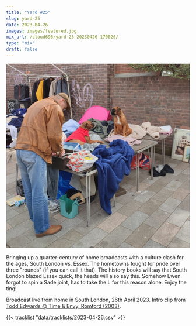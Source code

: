 ```yaml
---
title: "Yard #25"
slug: yard-25
date: 2023-04-26
images: images/featured.jpg
mix_url: /cloud696/yard-25-20230426-170026/
type: "mix"
draft: false
---
```


![artwork](images/featured.jpg)

Bringing up a quarter-century of home broadcasts with a culture clash for the ages, South London vs. Essex. The hometowns fought for pride over three "rounds" (if you can call it that). The history books will say that South London blazed Essex quick, the heads will also say this. Somehow Ewen forgot to spin a Sade joint, has to take the L for this reason alone. Enjoy the ting! 

Broadcast live from home in South London, 26th April 2023. Intro clip from [Todd Edwards @ Time & Envy, Romford (2003)](https://youtu.be/1UxY5LonBIc).

{{< tracklist "data/tracklists/2023-04-26.csv" >}}
